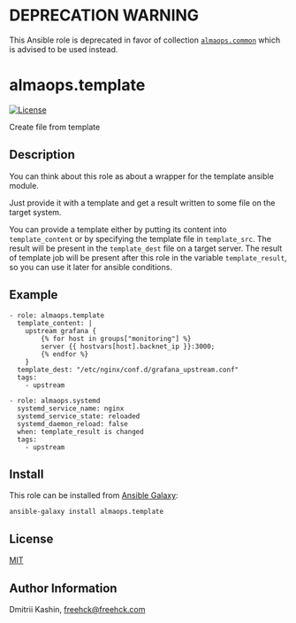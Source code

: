 # DEPRECATION WARNING
This Ansible role is deprecated in favor of collection [`almaops.common`](https://github.com/almaops/ansible-collection-common/tree/master/roles/template) which is advised to be used instead.

almaops.template
=========

[![License](https://img.shields.io/badge/license-MIT%20License-brightgreen.svg)](https://opensource.org/licenses/MIT)

Create file from template

Description
-----------

You can think about this role as about a wrapper for the template ansible module.

Just provide it with a template and get a result written to some file on the target system.

You can provide a template either by putting its content into `template_content` or by specifying the template file in `template_src`. The result will be present in the `template_dest` file on a target server. The result of template job will be present after this role in the variable `template_result`, so you can use it later for ansible conditions.

Example
-------

    - role: almaops.template
      template_content: |
        upstream grafana {
            {% for host in groups["monitoring"] %}
            server {{ hostvars[host].backnet_ip }}:3000;
            {% endfor %}
        }
      template_dest: "/etc/nginx/conf.d/grafana_upstream.conf"
      tags:
        - upstream

    - role: almaops.systemd
      systemd_service_name: nginx
      systemd_service_state: reloaded
      systemd_daemon_reload: false
      when: template_result is changed
      tags:
        - upstream


Install
-------

This role can be installed from [Ansible Galaxy](https://galaxy.ansible.com/almaops/template):

`ansible-galaxy install almaops.template`

License
-------

[MIT](./LICENSE)

Author Information
------------------

Dmitrii Kashin, <freehck@freehck.com>
